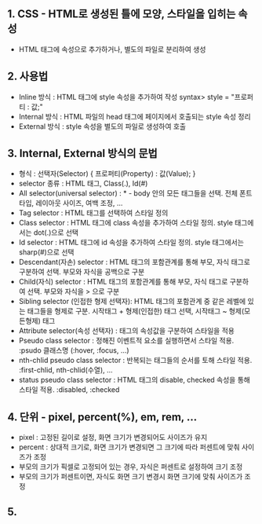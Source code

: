 ## 1. CSS - HTML로 생성된 틀에 모양, 스타일을 입히는 속성
- HTML 태그에 속성으로 추가하거나, 별도의 파일로 분리하여 생성

## 2. 사용법
- Inline 방식 : HTML 태그에 style 속성을 추가하여 작성
    syntax> style = "프로퍼티 : 값;"
- Internal 방식 : HTML 파일의 head 태그에 페이지에서 호출되는 style 속성 정리
- External 방식 : style 속성을 별도의 파일로 생성하여 호출

## 3. Internal, External 방식의 문법
- 형식 : 선택자(Selector) { 프로퍼티(Property) : 값(Value); }
- selector 종류 : HTML 태그, Class(.), Id(#)
- All selector(universal selector) : * - body 안의 모든 태그들을 선택. 전체 폰트 타입, 레이아웃 사이즈, 여백 조정, ...
- Tag selector : HTML 태그를 선택하여 스타일 정의
- Class selector : HTML 태그에 class 속성을 추가하여 스타일 정의. style 태그에서는 dot(.)으로 선택
- Id selector : HTML 태그에 id 속성을 추가하여 스타일 정의. style 태그에서는 sharp(#)으로 선택
- Descendant(자손) selector : HTML 태그의 포함관계를 통해 부모, 자식 태그로 구분하여 선택. 부모와 자식을 공백으로 구분
- Child(자식) selector : HTML 태그의 포함관계를 통해 부모, 자식 태그로 구분하여 선택. 부모와 자식을 > 으로 구분
- Sibling selector (인접한 형제 선택자): HTML 태그의 포함관계 중 같은 레벨에 있는 태그들을 형제로 구분. 시작태그 + 형제(인접한) 태그 선택, 시작태그 ~ 형제(모든형제) 태그
- Attribute selector(속성 선택자) : 태그의 속성값을 구분하여 스타일을 적용
- Pseudo class selector : 정해진 이벤트적 요소를 실행하면서 스타일 적용. :psudo 클래스명 (:hover, :focus, ...)
- nth-chlid pseudo class selector : 반복되는 태그들의 순서를 토해 스타일 적용. :first-chlid, nth-chlid(수열), ...
- status pseudo class selector : HTML 태그의 disable, checked 속성을 통해 스타일 적용. :disabled, :checked

## 4. 단위 - pixel, percent(%), em, rem, ...
- pixel : 고정된 길이로 설정, 화면 크기가 변경되어도 사이즈가 유지
- percent : 상대적 크기로, 화면 크기가 변경되면 그 크기에 따라 퍼센트에 맞춰 사이즈가 조정
- 부모의 크기가 픽셀로 고정되어 있는 경우, 자식은 퍼센트로 설정하여 크기 조정
- 부모의 크기가 퍼센트이면, 자식도 화면 크기 변경시 화면 크기에 맞춰 사이즈가 조정

## 5. 